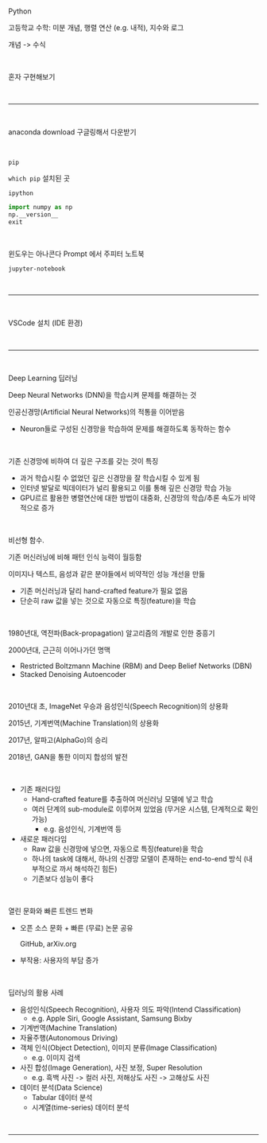 <br />

Python

고등학교 수학: 미분 개념, 행렬 연산 (e.g. 내적), 지수와 로그

개념 -> 수식

<br />

혼자 구현해보기

<br />

---

<br />

anaconda download 구글링해서 다운받기

<br />

`pip`

`which pip` 설치된 곳

`ipython`

```python
import numpy as np
np.__version__
exit
```

<br />

윈도우는 아나콘다 Prompt 에서 주피터 노트북

`jupyter-notebook`

<br />

---

<br />

VSCode 설치 (IDE 환경)

<br />

---

<br />

Deep Learning 딥러닝

Deep Neural Networks (DNN)을 학습시켜 문제를 해결하는 것

인공신경망(Artificial Neural Networks)의 적통을 이어받음

* Neuron들로 구성된 신경망을 학습하여 문제를 해결하도록 동작하는 함수

<br />

기존 신경망에 비하여 더 깊은 구조를 갖는 것이 특징

* 과거 학습시킬 수 없었던 깊은 신경망을 잘 학습시킬 수 있게 됨
* 인터넷 발달로 빅데이터가 널리 활용되고 이를 통해 깊은 신경망 학습 가능
* GPU르르 활용한 병렬연산에 대한 방법이 대중화, 신경망의 학습/추론 속도가 비약적으로 증가

<br />

비선형 함수.

기존 머신러닝에 비해 패턴 인식 능력이 월등함

이미지나 텍스트, 음성과 같은 분야들에서 비약적인 성능 개선을 만듦

* 기존 머신러닝과 달리 hand-crafted feature가 필요 없음
* 단순히 raw 값을 넣는 것으로 자동으로 특징(feature)을 학습

<br />

1980년대, 역전파(Back-propagation) 알고리즘의 개발로 인한 중흥기

2000년대, 근근히 이어나가던 명맥

* Restricted Boltzmann Machine (RBM) and Deep Belief Networks (DBN)
* Stacked Denoising Autoencoder

<br />

2010년대 초, ImageNet 우승과 음성인식(Speech Recognition)의 상용화

2015년, 기계번역(Machine Translation)의 상용화

2017년, 알파고(AlphaGo)의 승리

2018년, GAN을 통한 이미지 합성의 발전

<br />

* 기존 패러다임
  * Hand-crafted feature를 추출하여 머신러닝 모델에 넣고 학습
  * 여러 단계의 sub-module로 이루어져 있었음 (무거운 시스템, 단계적으로 확인 가능)
    * e.g. 음성인식, 기계번역 등
* 새로운 패러다임
  * Raw 값을 신경망에 넣으면, 자동으로 특징(feature)을 학습
  * 하나의 task에 대해서, 하나의 신경망 모델이 존재하는 end-to-end 방식 (내부적으로 까서 해석하긴 힘든)
  * 기존보다 성능이 좋다

<br />

열린 문화와 빠른 트렌드 변화

* 오픈 소스 문화 + 빠른 (무료) 논문 공유

  GitHub, arXiv.org

* 부작용: 사용자의 부담 증가

<br />

 딥러닝의 활용 사례

* 음성인식(Speech Recognition), 사용자 의도 파악(Intend Classification)
  * e.g. Apple Siri, Google Assistant, Samsung Bixby
* 기계번역(Machine Translation)
* 자율주행(Autonomous Driving)
* 객체 인식(Object Detection), 이미지 분류(Image Classification)
  * e.g. 이미지 검색
* 사진 합성(Image Generation), 사진 보정, Super Resolution
  * e.g. 흑백 사진 -> 컬러 사진, 저해상도 사진 -> 고해상도 사진
* 데이터 분석(Data Science)
  * Tabular 데이터 분석
  * 시계열(time-series) 데이터 분석

<br />

---

<br />

